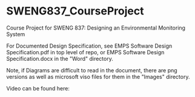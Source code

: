 # SWENG837_CourseProject
Course Project for SWENG 837: Designing an Environmental Monitoring System

For Documented Design Specification, see EMPS Software Design Specification.pdf in top level of repo, or EMPS Software Design Specification.docx in the "Word" directory.

Note, if Diagrams are difficult to read in the document, there are png versions as well as microsoft viso files for them in the "Images" directory.

Video can be found here:
